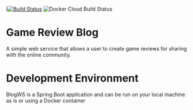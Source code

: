 i[![Build Status](https://travis-ci.com/pgmpofu/blog-ws.svg?branch=master)](https://travis-ci.com/pgmpofu/blog-ws)
![Docker Cloud Build Status](https://img.shields.io/docker/cloud/build/pgmpofu/blog-ws)
# Game Review Blog

A simple web service that allows a user to create game reviews for sharing with the online community.


# Development Environment

BlogWS is a Spring Boot application and can be run on your local machine as is or using a Docker container